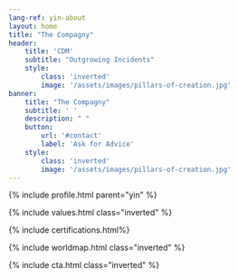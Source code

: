 ```yaml
---
lang-ref: yin-about
layout: home
title: "The Compagny"
header:
    title: 'CDM'
    subtitle: "Outgrowing Incidents"
    style:
        class: 'inverted'
        image: '/assets/images/pillars-of-creation.jpg'
banner:
    title: "The Compagny"
    subtitle: ' '
    description: " "
    button:
        url: '#contact'
        label: 'Ask for Advice'
    style:
        class: 'inverted'
        image: '/assets/images/pillars-of-creation.jpg'
---
```


{% include profile.html parent="yin" %}

{% include values.html class="inverted" %}

{% include certifications.html%}

{% include worldmap.html class="inverted" %}

{% include cta.html class="inverted" %}
